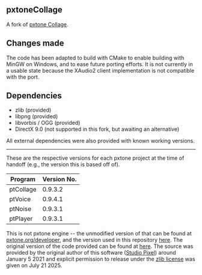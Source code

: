 ## pxtoneCollage
A fork of [pxtone Collage](https://pxtone.org).

## Changes made
The code has been adapted to build with CMake to enable building with MinGW on Windows, and to ease future porting efforts.
It is not currently in a usable state because the XAudio2 client implementation is not compatible with the port.

## Dependencies
- zlib (provided)
- libpng (provided)
- libvorbis / OGG (provided)
- DirectX 9.0 (not supported in this fork, but awaiting an alternative)

All external dependencies were also provided with known working versions.

---

These are the respective versions for each pxtone project at the time of handoff (e.g., the version this is based off of).

|Program	|Version No.|
|--|--|
|ptCollage|0.9.3.2		|
|ptVoice	|0.9.4.1		|
|ptNoise	|0.9.3.1		|
|ptPlayer	|0.9.3.1		|

This is not pxtone engine -- the unmodified version of that can be found at [pxtone.org/developer](https://pxtone.org/developer), and the version used in this repository [here](https://github.com/ewancg/pxtone).
The original version of the code provided can be found at [here](https://www.cavestory.org/downloads/pxtoneProjectT-220401b-open230815c.zip). The source was provided by the original author of this software ([Studio Pixel](https://studiopixel.jp)) around January 5 2021 and explicit permission to release under the [zlib license](LICENSE) was given on July 21 2025.
